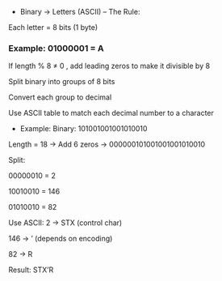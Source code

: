  - Binary → Letters (ASCII) – The Rule:

Each letter = 8 bits (1 byte)

### Example: 01000001 = A
If length % 8 ≠ 0 , add leading zeros to make it divisible by 8

Split binary into groups of 8 bits

Convert each group to decimal

Use ASCII table to match each decimal number to a character
 - Example:
Binary: 101001001001010010

Length = 18 → Add 6 zeros → 000000101001001001010010

Split:

00000010 = 2

10010010 = 146

01010010 = 82

Use ASCII:
2 → STX (control char)

146 → ’ (depends on encoding)

82 → R

Result: STX’R
